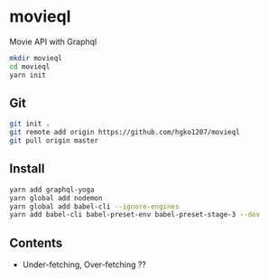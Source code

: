 # movieql

Movie API with Graphql

```bash
mkdir movieql
cd movieql
yarn init
```

## Git

```bash
git init .
git remote add origin https://github.com/hgko1207/movieql
git pull origin master
```

## Install

```bash
yarn add graphql-yoga
yarn global add nodemon
yarn global add babel-cli --ignore-engines
yarn add babel-cli babel-preset-env babel-preset-stage-3 --dev
```

## Contents

- Under-fetching, Over-fetching ??
